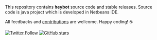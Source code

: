 This repository contains **heybot** source code and stable releases. Source code is java project which is developed in Netbeans IDE.

All feedbacks and [contributions][] are wellcome. Happy coding! :coffee:

[![Twitter Follow](https://img.shields.io/twitter/follow/csonuryilmaz.svg?style=social)](https://twitter.com/csonuryilmaz)
[![GitHub stars](https://img.shields.io/github/stars/csonuryilmaz/projects.svg?style=social&label=Star)](https://github.com/csonuryilmaz/projects)

[contributions]: https://github.com/csonuryilmaz/heybot/blob/master/CONTRIBUTING.md
